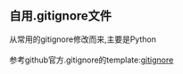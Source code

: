## 自用.gitignore文件
从常用的gitignore修改而来,主要是Python<br>
<br>
参考github官方.gitignore的template:[gitignore](https://github.com/github/gitignore)<br>